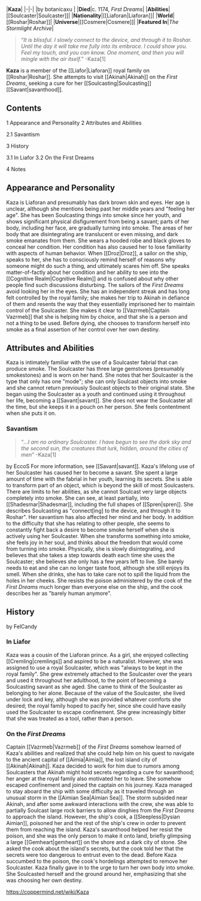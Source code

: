 |**Kaza**|
|-|-|
|by  botanicaxu |
|**Died**|c. 1174, *First Dreams*|
|**Abilities**|[[Soulcaster\|Soulcaster]]|
|**Nationality**|[[Liaforan\|Liaforan]]|
|**World**|[[Roshar\|Roshar]]|
|**Universe**|[[Cosmere\|Cosmere]]|
|**Featured In**|*The Stormlight Archive*|

>“*It is blissful. I slowly connect to the device, and through it to Roshar. Until the day it will take me fully into its embrace. I could show you. Feel my touch, and you can know. One moment, and then you will mingle with the air itself.*”
\-Kaza[1]


**Kaza** is a member of the [[Liafor\|Liaforan]] royal family on [[Roshar\|Roshar]]. She attempts to visit [[Akinah\|Akinah]] on the *First Dreams*, seeking a cure for her [[Soulcasting\|Soulcasting]] [[Savant\|savanthood]].

## Contents

1 Appearance and Personality
2 Attributes and Abilities

2.1 Savantism


3 History

3.1 In Liafor
3.2 On the First Dreams


4 Notes


## Appearance and Personality
Kaza is Liaforan and presumably has dark brown skin and eyes. Her age is unclear, although she mentions being past her middle years and "feeling her age". She has been Soulcasting things into smoke since her youth, and shows significant physical disfigurement from being a savant; parts of her body, including her face, are gradually turning into smoke. The areas of her body that are disintegrating are translucent or even missing, and dark smoke emanates from them. She wears a hooded robe and black gloves to conceal her condition.
Her condition has also caused her to lose familiarity with aspects of human behavior. When [[Droz\|Droz]], a sailor on the ship, speaks to her, she has to consciously remind herself of reasons why someone might do such a thing, and ultimately scares him off. She speaks matter-of-factly about her condition and her ability to see into the [[Cognitive Realm\|Cognitive Realm]] and is confused about why other people find such discussions disturbing. The sailors of the *First Dreams* avoid looking her in the eyes.
She has an independent streak and has long felt controlled by the royal family; she makes her trip to Akinah in defiance of them and resents the way that they essentially imprisoned her to maintain control of the Soulcaster. She makes it clear to [[Vazrmeb\|Captain Vazrmeb]] that she is helping him by choice, and that she is a person and not a thing to be used. Before dying, she chooses to transform herself into smoke as a final assertion of her control over her own destiny.

## Attributes and Abilities
Kaza is intimately familiar with the use of a Soulcaster fabrial that can produce smoke. The Soulcaster has three large gemstones (presumably smokestones) and is worn on her hand. She notes that her Soulcaster is the type that only has one "mode"; she can only Soulcast objects into smoke and she cannot return previously Soulcast objects to their original state. She began using the Soulcaster as a youth and continued using it throughout her life, becoming a [[Savant\|savant]]. She does not wear the Soulcaster all the time, but she keeps it in a pouch on her person. She feels contentment when she puts it on.

### Savantism
>“*...I am no ordinary Soulcaster. I have begun to see the dark sky and the second sun, the creatures that lurk, hidden, around the cities of men*”
\-Kaza[1]


 by  EccoS 
For more information, see [[Savant\|savant]].
Kaza's lifelong use of her Soulcaster has caused her to become a savant.  She spent a large amount of time with the fabrial in her youth, learning its secrets. She is able to transform part of an object, which is beyond the skill of most Soulcasters. There are limits to her abilities, as she cannot Soulcast very large objects completely into smoke. She can see, at least partially, into [[Shadesmar\|Shadesmar]], including the full shapes of [[Spren\|spren]]. She describes Soulcasting as "connect[ing] to the device, and through it to Roshar".
Her savantism has also affected her mind and her body. In addition to the difficulty that she has relating to other people, she seems to constantly fight back a desire to become smoke herself when she is actively using her Soulcaster. When she transforms something into smoke, she feels joy in her soul, and thinks about the freedom that would come from turning into smoke. Physically, she is slowly disintegrating, and believes that she takes a step towards death each time she uses the Soulcaster; she believes she only has a few years left to live. She barely needs to eat and she can no longer taste food, although she still enjoys its smell. When she drinks, she has to take care not to spill the liquid from the holes in her cheeks. She resists the poison administered by the cook of the *First Dreams* much longer than everyone else on the ship, and the cook describes her as "barely human anymore".

## History
 by  FelCandy 
### In Liafor
Kaza was a cousin of the Liaforan prince. As a girl, she enjoyed collecting [[Cremling\|cremlings]] and aspired to be a naturalist. However, she was assigned to use a royal Soulcaster, which was "always to be kept in the royal family". She grew extremely attached to the Soulcaster over the years and used it throughout her adulthood, to the point of becoming a Soulcasting savant as she aged. She came to think of the Soulcaster as belonging to her alone. Because of the value of the Soulcaster, she lived under lock and key, although she was provided whatever comforts she desired; the royal family hoped to pacify her, since she could have easily used the Soulcaster to escape confinement. She grew increasingly bitter that she was treated as a tool, rather than a person.

### On the *First Dreams*
Captain [[Vazrmeb\|Vazrmeb]] of the *First Dreams* somehow learned of Kaza's abilities and realized that she could help him on his quest to navigate to the ancient capital of [[Aimia\|Aimia]], the lost island city of [[Akinah\|Akinah]]. Kaza decided to work for him due to rumors among Soulcasters that Akinah might hold secrets regarding a cure for savanthood; her anger at the royal family also motivated her to leave. She somehow escaped confinement and joined the captain on his journey.
Kaza managed to stay aboard the ship with some difficulty as it traveled through an unusual storm in the [[Aimian Sea\|Aimian Sea]]. The storm subsided near Akinah, and after some awkward interactions with the crew, she was able to partially Soulcast large rock barriers to allow dinghies from the *First Dreams* to approach the island. However, the ship's cook, a [[Sleepless\|Dysian Aimian]], poisoned her and the rest of the ship's crew in order to prevent them from reaching the island. Kaza's savanthood helped her resist the poison, and she was the only person to make it onto land, briefly glimpsing a large [[Gemheart\|gemheart]] on the shore and a dark city of stone. She asked the cook about the island's secrets, but the cook told her that the secrets were too dangerous to entrust even to the dead.
Before Kaza succumbed to the poison, the cook's hordelings attempted to remove her Soulcaster. Kaza finally gave in to the urge to turn her own body into smoke. She Soulcasted herself and the ground around her, emphasizing that she was choosing her own destiny.



https://coppermind.net/wiki/Kaza